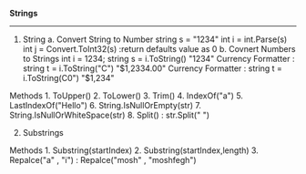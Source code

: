 **Strings**
***
1. String
    a. Convert String to Number
        string s = "1234"
        int i = int.Parse(s)
        int j = Convert.ToInt32(s) :return defaults value as 0
    b. Covnert Numbers to Strings
        int i = 1234;
        string s = i.ToString()         "1234"
        Currency Formatter : string t = i.ToString("C")       "$1,2334.00"
        Currency Formatter : string t = i.ToString(C0")     "$1,234"

Methods
    1. ToUpper()
    2. ToLower()
    3. Trim()
    4. IndexOf("a")
    5. LastIndexOf("Hello")
    6. String.IsNullOrEmpty(str)
    7. String.IsNullOrWhiteSpace(str)
    8. Split() : str.Split(" ")


2. Substrings

Methods
    1. Substring(startIndex)
    2. Substring(startIndex,length)
    3. Repalce("a" , "i")  : Repalce("mosh" , "moshfegh")


